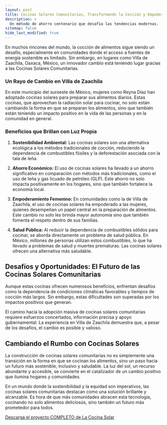 ```yaml
---
layout: post
title: Cocinas Solares Comunitarias, Transformando la Cocción y Empoderando Comunidades
description: >
  Un método de ahorro centenario que desafía las tendencias modernas.
sitemap: false
hide_last_modified: true
---
```




En muchos rincones del mundo, la cocción de alimentos sigue siendo un desafío, especialmente en comunidades donde el acceso a fuentes de energía sostenible es limitado. Sin embargo, en lugares como Villa de Zaachila, Oaxaca, México, un innovador cambio está teniendo lugar gracias a las Cocinas Solares Comunitarias.

### Un Rayo de Cambio en Villa de Zaachila ##

En este municipio del suroeste de México, mujeres como Reyna Díaz han adoptado cocinas solares para preparar sus alimentos diarios. Estas cocinas, que aprovechan la radiación solar para cocinar, no solo están cambiando la forma en que se preparan los alimentos, sino que también están teniendo un impacto positivo en la vida de las personas y en la comunidad en general.

### Beneficios que Brillan con Luz Propia ##

1. **Sostenibilidad Ambiental:** Las cocinas solares son una alternativa ecológica a los métodos tradicionales de cocción, reduciendo la dependencia de combustibles fósiles y la deforestación asociada con la tala de leña.

2. **Ahorro Económico:** El uso de cocinas solares ha llevado a un ahorro significativo en comparación con métodos más tradicionales, como el uso de leña y gas licuado de petróleo (GLP). Este ahorro no solo impacta positivamente en los hogares, sino que también fortalece la economía local.

3. **Empoderamiento Femenino:** En comunidades como la de Villa de Zaachila, el uso de cocinas solares ha empoderado a las mujeres, quienes desempeñan un papel central en la preparación de alimentos. Este cambio no solo les brinda mayor autonomía sino que también fomenta el respeto dentro de sus familias.

4. **Salud Pública:** Al reducir la dependencia de combustibles sólidos para cocinar, se aborda directamente un problema de salud pública. En México, millones de personas utilizan estos combustibles, lo que ha llevado a problemas de salud y muertes prematuras. Las cocinas solares ofrecen una alternativa más saludable.

## Desafíos y Oportunidades: El Futuro de las Cocinas Solares Comunitarias ##

Aunque estas cocinas ofrecen numerosos beneficios, enfrentan desafíos como la dependencia de condiciones climáticas favorables y tiempos de cocción más largos. Sin embargo, estas dificultades son superadas por los impactos positivos que generan.

El camino hacia la adopción masiva de cocinas solares comunitarias requiere esfuerzos concertados, información precisa y apoyo gubernamental. La experiencia en Villa de Zaachila demuestra que, a pesar de los desafíos, el cambio es posible y valioso.

## Cambiando el Rumbo con Cocinas Solares ##

La construcción de cocinas solares comunitarias no es simplemente una transición en la forma en que se cocinan los alimentos, sino un paso hacia un futuro más sostenible, inclusivo y saludable. La luz del sol, un recurso abundante y accesible, se convierte en el catalizador de un cambio positivo que ilumina hogares y comunidades.

En un mundo donde la sostenibilidad y la equidad son imperativos, las cocinas solares comunitarias destacan como una solución brillante y alcanzable. Es hora de que más comunidades abracen esta tecnología, cocinando no solo alimentos deliciosos, sino también un futuro más prometedor para todos. 

[Descarga el proyecto COMPLETO de La Cocina Solar](https://www.dropbox.com/scl/fo/0pllt6o6xm7ttee59puy8/h?rlkey=pv5mlroktp9w8eb9zz2wxn3g9&dl=0)



<object data="../cocina_solar.pdf" width="100%" height="600" type='application/pdf'></object>
